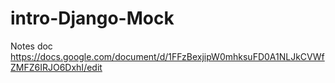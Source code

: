 # intro-Django-Mock


Notes doc  https://docs.google.com/document/d/1FFzBexjipW0mhksuFD0A1NLJkCVWfZMFZ6IRJO6DxhI/edit

